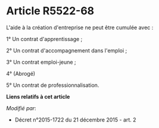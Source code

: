# Article R5522-68

L'aide à la création d'entreprise ne peut être cumulée avec :

1° Un contrat d'apprentissage ;

2° Un contrat d'accompagnement dans l'emploi ;

3° Un contrat emploi-jeune ;

4° (Abrogé)

5° Un contrat de professionnalisation.

**Liens relatifs à cet article**

_Modifié par_:

  - Décret n°2015-1722 du 21 décembre 2015 - art. 2
